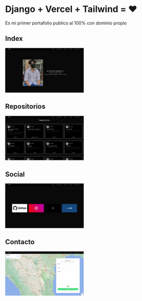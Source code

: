# Django + Vercel + Tailwind = ❤️

Es mi primer portafolio publico al 100% con dominio propio


## Index

<img src=".readmeimages/1_index.png" width="50%"/>

## Repositorios

<img src=".readmeimages/2_repos.png" width="50%"/>

## Social

<img src=".readmeimages/3_social.png" width="50%"/>

## Contacto

<img src=".readmeimages/4_contacto.png" width="50%"/>